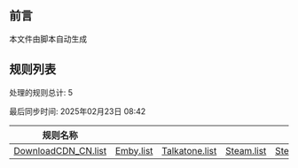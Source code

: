 ## 前言
本文件由脚本自动生成

## 规则列表
处理的规则总计: 5 

最后同步时间: 2025年02月23日 08:42 

| 规则名称 |    |     |     |     |
|----------|----------|----------|----------|----------|
| [DownloadCDN_CN.list](https://github.com/Ctory-Nily/rule-script/tree/main/rules/Clash/DownloadCDN_CN.list)|[Emby.list ](https://github.com/Ctory-Nily/rule-script/tree/main/rules/Clash/Emby.list )|[Talkatone.list](https://github.com/Ctory-Nily/rule-script/tree/main/rules/Clash/Talkatone.list)|[Steam.list](https://github.com/Ctory-Nily/rule-script/tree/main/rules/Clash/Steam.list)|[Steam_CN.list](https://github.com/Ctory-Nily/rule-script/tree/main/rules/Clash/Steam_CN.list) |